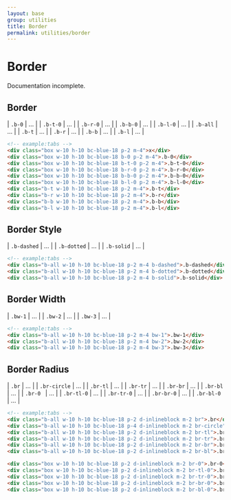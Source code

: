 ```yaml
---
layout: base
group: utilities
title: Border
permalink: utilities/border
---
```


# Border

<p class="hint hint--negative">Documentation incomplete.</p>

## Border

| `.b-0`   | … |
| `.b-t-0` | … |
| `.b-r-0` | … |
| `.b-b-0` | … |
| `.b-l-0` | … |
| `.b-all` | … |
| `.b-t`   | … |
| `.b-r`   | … |
| `.b-b`   | … |
| `.b-l`   | … |

```html
<!-- example:tabs -->
<div class="box w-10 h-10 bc-blue-18 p-2 m-4">x</div>
<div class="box w-10 h-10 bc-blue-18 b-0 p-2 m-4">.b-0</div>
<div class="box w-10 h-10 bc-blue-18 b-t-0 p-2 m-4">.b-t-0</div>
<div class="box w-10 h-10 bc-blue-18 b-r-0 p-2 m-4">.b-r-0</div>
<div class="box w-10 h-10 bc-blue-18 b-b-0 p-2 m-4">.b-b-0</div>
<div class="box w-10 h-10 bc-blue-18 b-l-0 p-2 m-4">.b-l-0</div>
<div class="b-t w-10 h-10 bc-blue-18 p-2 m-4">.b-t</div>
<div class="b-r w-10 h-10 bc-blue-18 p-2 m-4">.b-r</div>
<div class="b-b w-10 h-10 bc-blue-18 p-2 m-4">.b-b</div>
<div class="b-l w-10 h-10 bc-blue-18 p-2 m-4">.b-l</div>
```

## Border Style

| `.b-dashed` | … |
| `.b-dotted` | … |
| `.b-solid`  | … |

```html
<!-- example:tabs -->
<div class="b-all w-10 h-10 bc-blue-18 p-2 m-4 b-dashed">.b-dashed</div>
<div class="b-all w-10 h-10 bc-blue-18 p-2 m-4 b-dotted">.b-dotted</div>
<div class="b-all w-10 h-10 bc-blue-18 p-2 m-4 b-solid">.b-solid</div>
```

## Border Width

| `.bw-1` | … |
| `.bw-2` | … |
| `.bw-3` | … |

```html
<!-- example:tabs -->
<div class="b-all w-10 h-10 bc-blue-18 p-2 m-4 bw-1">.bw-1</div>
<div class="b-all w-10 h-10 bc-blue-18 p-2 m-4 bw-2">.bw-2</div>
<div class="b-all w-10 h-10 bc-blue-18 p-2 m-4 bw-3">.bw-3</div>
```

## Border Radius

| `.br`        | … |
| `.br-circle` | … |
| `.br-tl`     | … |
| `.br-tr`     | … |
| `.br-br`     | … |
| `.br-bl`     | … |
| `.br-0 `     | … |
| `.br-tl-0`   | … |
| `.br-tr-0`   | … |
| `.br-br-0`   | … |
| `.br-bl-0`   | … |

```html
<!-- example:tabs -->
<div class="b-all w-10 h-10 bc-blue-18 p-2 d-inlineblock m-2 br">.br</div>
<div class="b-all w-10 h-10 bc-blue-18 p-4 d-inlineblock m-2 br-circle">.br-circle</div>
<div class="b-all w-10 h-10 bc-blue-18 p-2 d-inlineblock m-2 br-tl">.br-tl</div>
<div class="b-all w-10 h-10 bc-blue-18 p-2 d-inlineblock m-2 br-tr">.br-tr</div>
<div class="b-all w-10 h-10 bc-blue-18 p-2 d-inlineblock m-2 br-br">.br-br</div>
<div class="b-all w-10 h-10 bc-blue-18 p-2 d-inlineblock m-2 br-bl">.br-bl</div>

<div class="box w-10 h-10 bc-blue-18 p-2 d-inlineblock m-2 br-0">.br-0</div>
<div class="box w-10 h-10 bc-blue-18 p-2 d-inlineblock m-2 br-tl-0">.br-tl-0</div>
<div class="box w-10 h-10 bc-blue-18 p-2 d-inlineblock m-2 br-tr-0">.br-tr-0</div>
<div class="box w-10 h-10 bc-blue-18 p-2 d-inlineblock m-2 br-br-0">.br-br-0</div>
<div class="box w-10 h-10 bc-blue-18 p-2 d-inlineblock m-2 br-bl-0">.br-bl-0</div>
```
